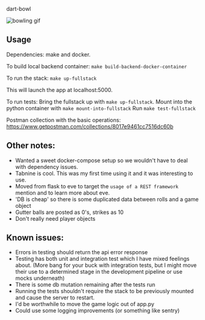 dart-bowl

![bowling gif](https://thumbs.gfycat.com/ThickLinearGoldenretriever-size_restricted.gif)

## Usage
Dependencies: make and docker.

To build local backend container:
`make build-backend-docker-container`

To run the stack:
`make up-fullstack`

This will launch the app at localhost:5000.

To run tests:
Bring the fullstack up with `make up-fullstack`.
Mount into the python container with `make mount-into-fullstack`
Run `make test-fullstack`

Postman collection with the basic operations: https://www.getpostman.com/collections/8017e9461cc7516dc60b

## Other notes:
* Wanted a sweet docker-compose setup so we wouldn't have to deal with dependency issues.
* Tabnine is cool. This was my first time using it and it was interesting to use.
* Moved from flask to eve to target the `usage of a REST framework` mention and to learn more about eve.
* 'DB is cheap' so there is some duplicated data between rolls and a game object
* Gutter balls are posted as 0's, strikes as 10
* Don't really need player objects

## Known issues:
* Errors in testing should return the api error response
* Testing has both unit and integration test which I have mixed feelings about.  (More bang for your buck with integration tests, but I might move their use to a determined stage in the development pipeline or use mocks underneath)
* There is some db mutation remaining after the tests run
* Running the tests shouldn't require the stack to be previously mounted and cause the server to restart.
* I'd be worthwhile to move the game logic out of app.py
* Could use some logging improvements (or something like sentry)
